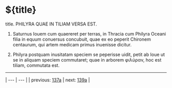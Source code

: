# ${title}

title. PHILYRA QUAE IN TILIAM VERSA EST.



1. Saturnus Iouem cum quaereret per terras, in Thracia cum Philyra Oceani filia in equum conuersus concubuit, quae ex eo peperit Chironem centaurum, qui artem medicam primus inuenisse dicitur.



2. Philyra postquam inusitatam speciem se peperisse uidit, petit ab Ioue ut se in aliquam speciem commutaret; quae in arborem φιλύραν, hoc est tiliam, commutata est.



---

| --- | --- |
| previous: [137a](../137a/) | next: [139a](../139a/) |